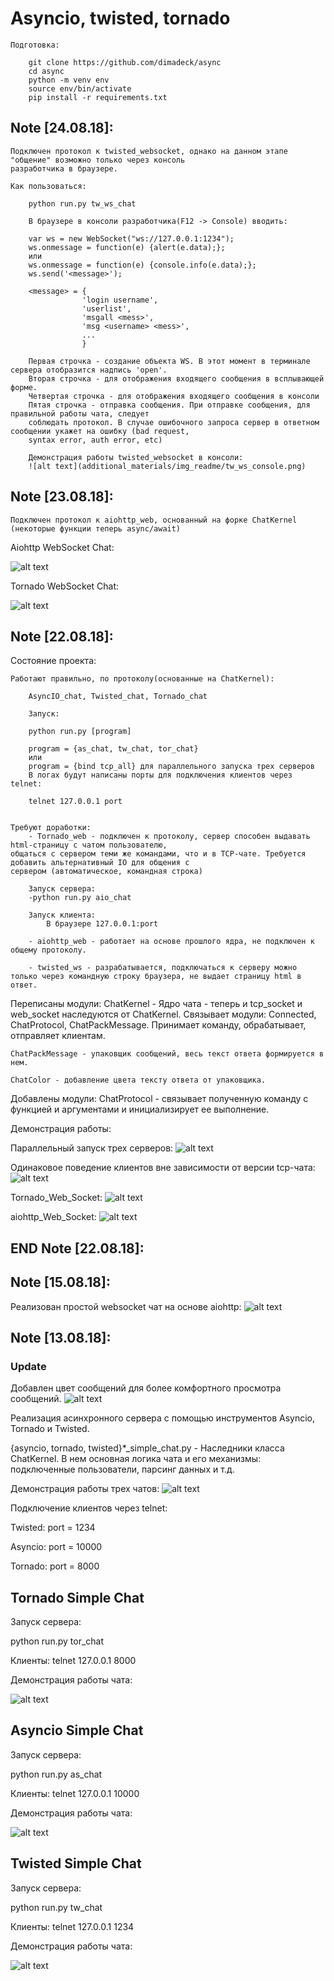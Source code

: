 # Asyncio, twisted, tornado #

    Подготовка:

        git clone https://github.com/dimadeck/async
        cd async
        python -m venv env
        source env/bin/activate
        pip install -r requirements.txt

## Note [24.08.18]: ##
    Подключен протокол к twisted_websocket, однако на данном этапе "общение" возможно только через консоль
    разработчика в браузере.

    Как пользоваться:

        python run.py tw_ws_chat

        В браузере в консоли разработчика(F12 -> Console) вводить:

        var ws = new WebSocket("ws://127.0.0.1:1234");
        ws.onmessage = function(e) {alert(e.data);};
        или
        ws.onmessage = function(e) {console.info(e.data);};
        ws.send('<message>');

        <message> = {
                    'login username',
                    'userlist',
                    'msgall <mess>',
                    'msg <username> <mess>',
                    ...
                    }

        Первая строчка - создание объекта WS. В этот момент в терминале сервера отобразится надпись 'open'.
        Вторая строчка - для отображения входящего сообщения в всплывающей форме.
        Четвертая строчка - для отображения входящего сообщения в консоли
        Пятая строчка - отправка сообщения. При отправке сообщения, для правильной работы чата, следует
        соблюдать протокол. В случае ошибочного запроса сервер в ответном сообщении укажет на ошибку (bad request,
        syntax error, auth error, etc)

        Демонстрация работы twisted_websocket в консоли:
        ![alt text](additional_materials/img_readme/tw_ws_console.png)


## Note [23.08.18]: ##
    Подключен протокол к aiohttp_web, основанный на форке ChatKernel (некоторые функции теперь async/await)

Aiohttp WebSocket Chat:

![alt text](additional_materials/img_readme/aio_ws_2308.png)

Tornado WebSocket Chat:

![alt text](additional_materials/img_readme/tor_ws_2308.png)


## Note [22.08.18]: ##

Состояние проекта:

    Работают правильно, по протоколу(основанные на ChatKernel):

        AsyncIO_chat, Twisted_chat, Tornado_chat

        Запуск:

        python run.py [program]

        program = {as_chat, tw_chat, tor_chat}
        или
        program = {bind tcp_all} для параллельного запуска трех серверов
        В логах будут написаны порты для подключения клиентов через telnet:

        telnet 127.0.0.1 port


    Требуют доработки:
        - Tornado_web - подключен к протоколу, сервер способен выдавать html-страницу с чатом пользователю,
    общаться с сервером теми же командами, что и в TCP-чате. Требуется добавить альтернативный IO для общения с
    сервером (автоматическое, командная строка)

        Запуск сервера:
        -python run.py aio_chat

        Запуск клиента:
            В браузере 127.0.0.1:port

        - aiohttp_web - работает на основе прошлого ядра, не подключен к общему протоколу.

        - twisted_ws - разрабатывается, подключаться к серверу можно только через командную строку браузера, не выдает страницу html в ответ.

Переписаны модули:
    ChatKernel - Ядро чата - теперь и tcp_socket и web_socket наследуются от ChatKernel.
Cвязывает модули: Connected, ChatProtocol, ChatPackMessage. Принимает команду, обрабатывает, отправляет клиентам.

    ChatPackMessage - упаковщик сообщений, весь текст ответа формируется в нем.

    ChatColor - добавление цвета тексту ответа от упаковщика.

Добавлены модули:
    ChatProtocol - связывает полученную команду с функцией и аргументами и инициализирует ее выполнение.


Демонстрация работы:

Параллельный запуск трех серверов:
![alt text](additional_materials/img_readme/all_tcp_server_2208.png)

Одинаковое поведение клиентов вне зависимости от версии tcp-чата:
![alt text](additional_materials/img_readme/all_tcp_2208.png)

Tornado_Web_Socket:
![alt text](additional_materials/img_readme/tor_ws_2208.png)

aiohttp_Web_Socket:
![alt text](additional_materials/img_readme/aio_chat.png)

## END Note [22.08.18]: ##

## Note [15.08.18]: ##

Реализован простой websocket чат на основе aiohttp:
![alt text](additional_materials/img_readme/aio_chat.png)


## Note [13.08.18]: ##

### Update ###
Добавлен цвет сообщений для более комфортного просмотра сообщений.
![alt text](additional_materials/img_readme/color.png)

Реализация асинхронного сервера с помощью инструментов Asyncio, Tornado и Twisted.

{asyncio, tornado, twisted}*_simple_chat.py - Наследники класса ChatKernel. В нем основная логика чата и его механизмы:
подключенные пользователи, парсинг данных и т.д.

Демонстрация работы трех чатов:
![alt text](additional_materials/img_readme/all_1408.png)



Подключение клиентов через telnet:

Twisted: port = 1234

Asyncio: port = 10000

Tornado: port = 8000

## Tornado Simple Chat ##

Запуск сервера:

python run.py tor_chat

Клиенты: telnet 127.0.0.1 8000

Демонстрация работы чата:

![alt text](additional_materials/img_readme/tor.png)


## Asyncio Simple Chat ##

Запуск сервера:

python run.py as_chat

Клиенты: telnet 127.0.0.1 10000

Демонстрация работы чата:

![alt text](additional_materials/img_readme/as.png)


## Twisted Simple Chat ##

Запуск сервера:

python run.py tw_chat

Клиенты: telnet 127.0.0.1 1234

Демонстрация работы чата:

![alt text](additional_materials/img_readme/tw.png)

